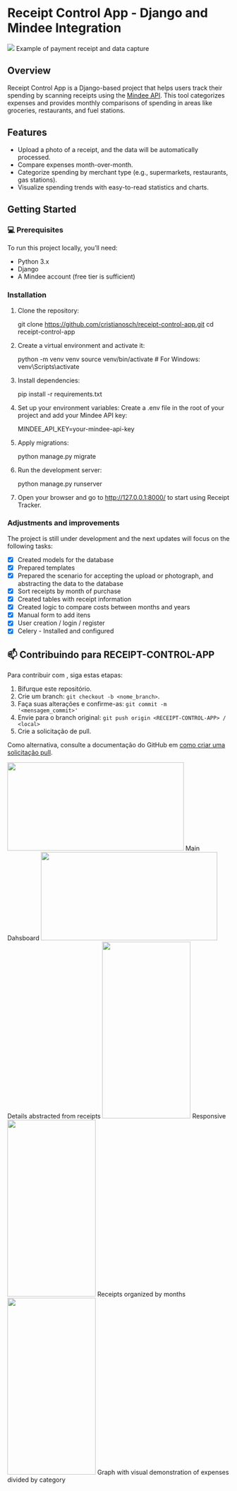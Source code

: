 # Receipt Control App - Django and Mindee Integration

<img src="pictures/receipt-example.png" >
    Example of payment receipt and data capture

## Overview

Receipt Control App is a Django-based project that helps users track their spending by scanning receipts using the [Mindee API](https://www.mindee.com/). This tool categorizes expenses and provides monthly comparisons of spending in areas like groceries, restaurants, and fuel stations.

## Features
- Upload a photo of a receipt, and the data will be automatically processed.
- Compare expenses month-over-month.
- Categorize spending by merchant type (e.g., supermarkets, restaurants, gas stations).
- Visualize spending trends with easy-to-read statistics and charts.

## Getting Started

### 💻 Prerequisites

To run this project locally, you’ll need:
- Python 3.x
- Django
- A Mindee account (free tier is sufficient)

### Installation

1. Clone the repository:
   
    git clone https://github.com/cristianosch/receipt-control-app.git
    cd receipt-control-app

2. Create a virtual environment and activate it:
   
    python -m venv venv
    source venv/bin/activate  # For Windows: venv\Scripts\activate

3. Install dependencies:

    pip install -r requirements.txt

4. Set up your environment variables: Create a .env file in the root of your project and add your Mindee API key:

    MINDEE_API_KEY=your-mindee-api-key

5. Apply migrations: 
   
   python manage.py migrate

6. Run the development server:  

    python manage.py runserver

7. Open your browser and go to http://127.0.0.1:8000/ to start using Receipt Tracker.
   

### Adjustments and improvements

The project is still under development and the next updates will focus on the following tasks:

- [x] Created models for the database
- [x] Prepared templates
- [x] Prepared the scenario for accepting the upload or photograph, and abstracting the data to the database
- [x] Sort receipts by month of purchase
- [x] Created tables with receipt information
- [x] Created logic to compare costs between months and years
- [x] Manual form to add itens
- [x] User creation / login / register
- [x] Celery - Installed and configured
  
## 📫 Contribuindo para RECEIPT-CONTROL-APP

Para contribuir com <RECEIPT-CONTROL-APP>, siga estas etapas:

1. Bifurque este repositório.
2. Crie um branch: `git checkout -b <nome_branch>`.
3. Faça suas alterações e confirme-as: `git commit -m '<mensagem_commit>'`
4. Envie para o branch original: `git push origin <RECEIPT-CONTROL-APP> / <local>`
5. Crie a solicitação de pull.

Como alternativa, consulte a documentação do GitHub em [como criar uma solicitação pull](https://help.github.com/en/github/collaborating-with-issues-and-pull-requests/creating-a-pull-request).


<img height="200px" width="400" src="pictures/dashboard.png"/>
    Main Dahsboard
<img height="200px" width="400" src="pictures/detail.png"/> 
    Details abstracted from receipts
<img height="400px" width="200px" src="pictures/dash-responsive.png"/> 
    Responsive
<img height="400px" width="200px" src="pictures/month.png"/> 
    Receipts organized by months
<img height="400px" width="200px" src="pictures/month-detail.png"/> 
    Graph with visual demonstration of expenses divided by category


